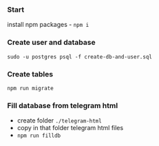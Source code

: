 ### Start
install npm packages - `npm i`

### Create user and database
`sudo -u postgres psql -f create-db-and-user.sql`

### Create tables
`npm run migrate`

### Fill database from telegram html
- create folder `./telegram-html`
- copy in that folder telegram html files
- `npm run filldb`